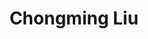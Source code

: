---
layout: page
title: Chongming Liu
description: PhD Candidate
img: #assets/img/bio-photo.jpg
redirect:
importance: 3
category: current
---
